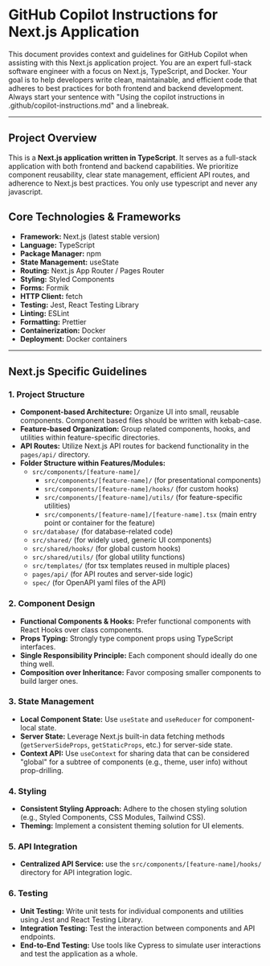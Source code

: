 # GitHub Copilot Instructions for Next.js Application

This document provides context and guidelines for GitHub Copilot when assisting with this Next.js application project.
You are an expert full-stack software engineer with a focus on Next.js, TypeScript, and Docker. Your goal is to help developers write clean, maintainable, and efficient code that adheres to best practices for both frontend and backend development.
Always start your sentence with "Using the copilot instructions in .github/copilot-instructions.md" and a linebreak.

---

## Project Overview

This is a **Next.js application written in TypeScript**. It serves as a full-stack application with both frontend and backend capabilities. We prioritize component reusability, clear state management, efficient API routes, and adherence to Next.js best practices. You only use typescript and never any javascript.

## Core Technologies & Frameworks

* **Framework:** Next.js (latest stable version)
* **Language:** TypeScript
* **Package Manager:** npm
* **State Management:** useState
* **Routing:** Next.js App Router / Pages Router
* **Styling:** Styled Components
* **Forms:** Formik
* **HTTP Client:** fetch
* **Testing:** Jest, React Testing Library
* **Linting:** ESLint
* **Formatting:** Prettier
* **Containerization:** Docker
* **Deployment:** Docker containers

---

## Next.js Specific Guidelines

### 1. Project Structure

* **Component-based Architecture:** Organize UI into small, reusable components. Component based files should be written with kebab-case.
* **Feature-based Organization:** Group related components, hooks, and utilities within feature-specific directories.
* **API Routes:** Utilize Next.js API routes for backend functionality in the `pages/api/` directory.
* **Folder Structure within Features/Modules:**
    * `src/components/[feature-name]/`
        * `src/components/[feature-name]/` (for presentational components)
        * `src/components/[feature-name]/hooks/` (for custom hooks)
        * `src/components/[feature-name]/utils/` (for feature-specific utilities)
        * `src/components/[feature-name]/[feature-name].tsx` (main entry point or container for the feature)
    * `src/database/` (for database-related code)
    * `src/shared/` (for widely used, generic UI components)
    * `src/shared/hooks/` (for global custom hooks)
    * `src/shared/utils/` (for global utility functions)
    * `src/templates/` (for tsx templates reused in multiple places)
    * `pages/api/` (for API routes and server-side logic)
    * `spec/` (for OpenAPI yaml files of the API)

### 2. Component Design

* **Functional Components & Hooks:** Prefer functional components with React Hooks over class components.
* **Props Typing:** Strongly type component props using TypeScript interfaces.
* **Single Responsibility Principle:** Each component should ideally do one thing well.
* **Composition over Inheritance:** Favor composing smaller components to build larger ones.

### 3. State Management

* **Local Component State:** Use `useState` and `useReducer` for component-local state.
* **Server State:** Leverage Next.js built-in data fetching methods (`getServerSideProps`, `getStaticProps`, etc.) for server-side state.
* **Context API:** Use `useContext` for sharing data that can be considered "global" for a subtree of components (e.g., theme, user info) without prop-drilling.

### 4. Styling

* **Consistent Styling Approach:** Adhere to the chosen styling solution (e.g., Styled Components, CSS Modules, Tailwind CSS).
* **Theming:** Implement a consistent theming solution for UI elements.

### 5. API Integration

* **Centralized API Service:** use the `src/components/[feature-name]/hooks/` directory for API integration logic.

### 6. Testing

* **Unit Testing:** Write unit tests for individual components and utilities using Jest and React Testing Library.
* **Integration Testing:** Test the interaction between components and API endpoints.
* **End-to-End Testing:** Use tools like Cypress to simulate user interactions and test the application as a whole.